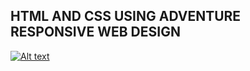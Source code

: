 ## HTML AND CSS USING ADVENTURE RESPONSIVE WEB DESIGN

[![Alt text](https://assets.digitalocean.com/articles/alligator/boo.svg)](https://digitalocean.com)